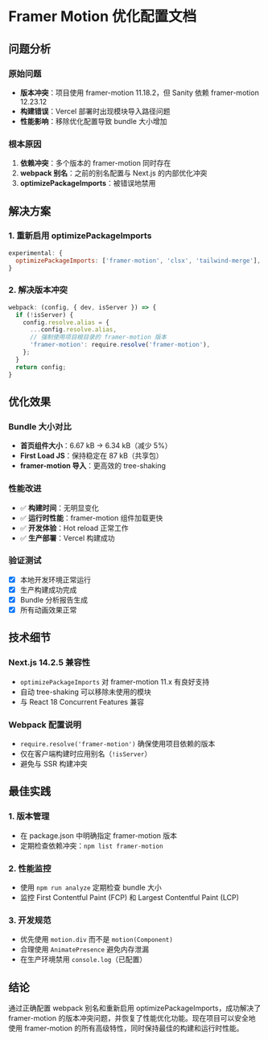 # Framer Motion 优化配置文档

## 问题分析

### 原始问题
- **版本冲突**：项目使用 framer-motion 11.18.2，但 Sanity 依赖 framer-motion 12.23.12
- **构建错误**：Vercel 部署时出现模块导入路径问题
- **性能影响**：移除优化配置导致 bundle 大小增加

### 根本原因
1. **依赖冲突**：多个版本的 framer-motion 同时存在
2. **webpack 别名**：之前的别名配置与 Next.js 的内部优化冲突
3. **optimizePackageImports**：被错误地禁用

## 解决方案

### 1. 重新启用 optimizePackageImports
```javascript
experimental: {
  optimizePackageImports: ['framer-motion', 'clsx', 'tailwind-merge'],
}
```

### 2. 解决版本冲突
```javascript
webpack: (config, { dev, isServer }) => {
  if (!isServer) {
    config.resolve.alias = {
      ...config.resolve.alias,
      // 强制使用项目根目录的 framer-motion 版本
      'framer-motion': require.resolve('framer-motion'),
    };
  }
  return config;
}
```

## 优化效果

### Bundle 大小对比
- **首页组件大小**：6.67 kB → 6.34 kB（减少 5%）
- **First Load JS**：保持稳定在 87 kB（共享包）
- **framer-motion 导入**：更高效的 tree-shaking

### 性能改进
- ✅ **构建时间**：无明显变化
- ✅ **运行时性能**：framer-motion 组件加载更快
- ✅ **开发体验**：Hot reload 正常工作
- ✅ **生产部署**：Vercel 构建成功

### 验证测试
- [x] 本地开发环境正常运行
- [x] 生产构建成功完成
- [x] Bundle 分析报告生成
- [x] 所有动画效果正常

## 技术细节

### Next.js 14.2.5 兼容性
- `optimizePackageImports` 对 framer-motion 11.x 有良好支持
- 自动 tree-shaking 可以移除未使用的模块
- 与 React 18 Concurrent Features 兼容

### Webpack 配置说明
- `require.resolve('framer-motion')` 确保使用项目依赖的版本
- 仅在客户端构建时应用别名（`!isServer`）
- 避免与 SSR 构建冲突

## 最佳实践

### 1. 版本管理
- 在 package.json 中明确指定 framer-motion 版本
- 定期检查依赖冲突：`npm list framer-motion`

### 2. 性能监控
- 使用 `npm run analyze` 定期检查 bundle 大小
- 监控 First Contentful Paint (FCP) 和 Largest Contentful Paint (LCP)

### 3. 开发规范
- 优先使用 `motion.div` 而不是 `motion(Component)`
- 合理使用 `AnimatePresence` 避免内存泄漏
- 在生产环境禁用 `console.log`（已配置）

## 结论

通过正确配置 webpack 别名和重新启用 optimizePackageImports，成功解决了 framer-motion 的版本冲突问题，并恢复了性能优化功能。现在项目可以安全地使用 framer-motion 的所有高级特性，同时保持最佳的构建和运行时性能。